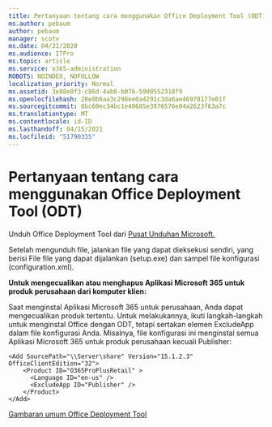 ```yaml
---
title: Pertanyaan tentang cara menggunakan Office Deployment Tool (ODT)
ms.author: pebaum
author: pebaum
manager: scotv
ms.date: 04/21/2020
ms.audience: ITPro
ms.topic: article
ms.service: o365-administration
ROBOTS: NOINDEX, NOFOLLOW
localization_priority: Normal
ms.assetid: 3e88e0f3-c86d-4ab8-b076-59d0552318f9
ms.openlocfilehash: 20e0b6aa3c298ee0a4291c3da6ae46978177e81f
ms.sourcegitcommit: 8bc60ec34bc1e40685e3976576e04a2623f63a7c
ms.translationtype: MT
ms.contentlocale: id-ID
ms.lasthandoff: 04/15/2021
ms.locfileid: "51790335"
---
```

# <a name="questions-about-how-to-use-the-office-deployment-tool-odt"></a>Pertanyaan tentang cara menggunakan Office Deployment Tool (ODT)

Unduh Office Deployment Tool dari [Pusat Unduhan Microsoft.](https://go.microsoft.com/fwlink/p/?LinkID=626065)
  
Setelah mengunduh file, jalankan file yang dapat dieksekusi sendiri, yang berisi File file yang dapat dijalankan (setup.exe) dan sampel file konfigurasi (configuration.xml).
  
 **Untuk mengecualikan atau menghapus Aplikasi Microsoft 365 untuk produk perusahaan dari komputer klien:**
  
Saat menginstal Aplikasi Microsoft 365 untuk perusahaan, Anda dapat mengecualikan produk tertentu. Untuk melakukannya, ikuti langkah-langkah untuk menginstal Office dengan ODT, tetapi sertakan elemen ExcludeApp dalam file konfigurasi Anda. Misalnya, file konfigurasi ini menginstal semua Aplikasi Microsoft 365 untuk produk perusahaan kecuali Publisher:
  
```
<Add SourcePath="\\Server\share" Version="15.1.2.3" OfficeClientEdition="32">
    <Product ID="O365ProPlusRetail" >
      <Language ID="en-us" />
      <ExcludeApp ID="Publisher" />
    </Product>
</Add>
```

[Gambaran umum Office Deployment Tool](https://docs.microsoft.com/deployoffice/overview-office-deployment-tool)
  

